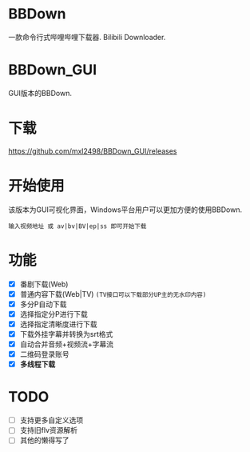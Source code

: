 # BBDown
一款命令行式哔哩哔哩下载器. Bilibili Downloader.

# BBDown_GUI
GUI版本的BBDown.

# 下载
https://github.com/mxl2498/BBDown_GUI/releases

# 开始使用
该版本为GUI可视化界面，Windows平台用户可以更加方便的使用BBDown.
```
输入视频地址 或 av|bv|BV|ep|ss 即可开始下载
```

# 功能
- [x] 番剧下载(Web)
- [x] 普通内容下载(Web|TV) `(TV接口可以下载部分UP主的无水印内容)`
- [x] 多分P自动下载
- [x] 选择指定分P进行下载
- [x] 选择指定清晰度进行下载
- [x] 下载外挂字幕并转换为srt格式
- [x] 自动合并音频+视频流+字幕流
- [x] 二维码登录账号
- [x] **多线程下载**

# TODO
- [ ] 支持更多自定义选项
- [ ] 支持旧flv资源解析
- [ ] 其他的懒得写了
